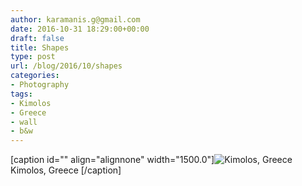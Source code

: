 ```yaml
---
author: karamanis.g@gmail.com
date: 2016-10-31 18:29:00+00:00
draft: false
title: Shapes
type: post
url: /blog/2016/10/shapes
categories:
- Photography
tags:
- Kimolos
- Greece
- wall
- b&w
---
```


[caption id="" align="alignnone" width="1500.0"]![ Kimolos, Greece ](https://images.squarespace-cdn.com/content/v1/4f3f61bae4b063b909445965/1477822937908-KTW8ANDWZDZZMGLW8JUU/ke17ZwdGBToddI8pDm48kFWxnDtCdRm2WA9rXcwtIYR7gQa3H78H3Y0txjaiv_0fDoOvxcdMmMKkDsyUqMSsMWxHk725yiiHCCLfrh8O1z5QPOohDIaIeljMHgDF5CVlOqpeNLcJ80NK65_fV7S1UcTSrQkGwCGRqSxozz07hWZrYGYYH8sg4qn8Lpf9k1pYMHPsat2_S1jaQY3SwdyaXg/20160831-DSCF3409.jpg?format=original)
 Kimolos, Greece [/caption]
